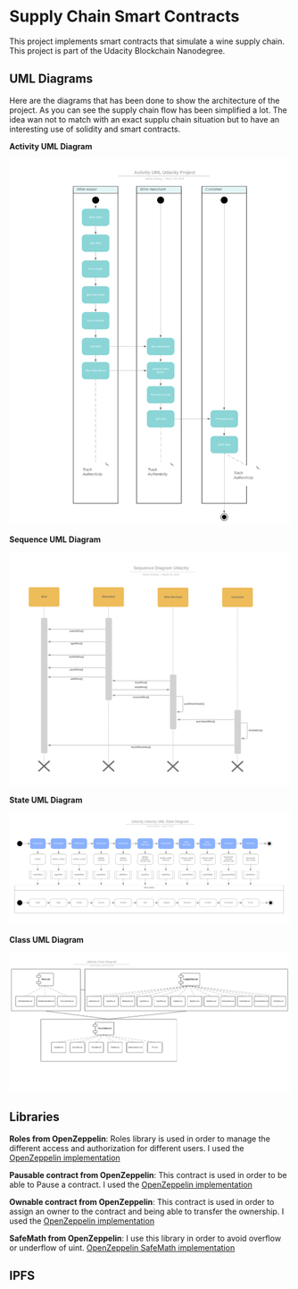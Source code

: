 # Supply Chain Smart Contracts

This project implements smart contracts that simulate a wine supply chain.
This project is part of the Udacity Blockchain Nanodegree.

## UML Diagrams

Here are the diagrams that has been done to show the architecture of the project.
As you can see the supply chain flow has been simplified a lot. The idea wan not to match with an exact supplu chain situation
but to have an interesting use of solidity and smart contracts.

**Activity UML Diagram**

![Activity UML Diagram](images/activity_uml_diagram.png)

**Sequence UML Diagram**

![Sequence UML Diagram](images/sequence_uml_diagram.png)

**State UML Diagram**

![State UML Diagram](images/state_uml_diagram.png)

**Class UML Diagram**

![Class UML Diagram](images/class_uml_diagram.png)


## Libraries

**Roles from OpenZeppelin**: Roles library is used in order to manage the different access and authorization for different users. I used the [OpenZeppelin implementation](https://github.com/OpenZeppelin/openzeppelin-solidity/blob/master/contracts/access/Roles.sol)

**Pausable contract from OpenZeppelin**: This contract is used in order to be able to Pause a contract. I used the [OpenZeppelin implementation](https://github.com/OpenZeppelin/openzeppelin-solidity/blob/master/contracts/lifecycle/Pausable.sol)

**Ownable contract from OpenZeppelin**: This contract is used in order to assign an owner to the contract and being able to transfer the ownership. I used the [OpenZeppelin implementation](https://github.com/OpenZeppelin/openzeppelin-solidity/blob/master/contracts/ownership/Ownable.sol)

**SafeMath from OpenZeppelin**:  I use this library in order to avoid overflow or underflow of uint. [OpenZeppelin SafeMath implementation](https://github.com/OpenZeppelin/openzeppelin-solidity/blob/master/contracts/math/SafeMath.sol)


## IPFS